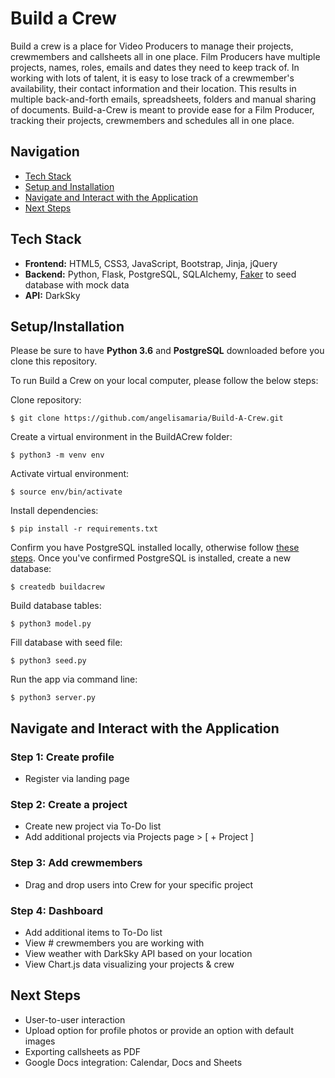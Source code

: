 # Build a Crew

Build a crew is a place for Video Producers to manage their projects, crewmembers and callsheets all in one place. Film Producers have multiple projects, names, roles, emails and dates they need to keep track of. In working with lots of talent, it is easy to lose track of a crewmember's availability, their contact information and their location. This results in multiple back-and-forth emails, spreadsheets, folders and manual sharing of documents. Build-a-Crew is meant to provide ease for a Film Producer, tracking their projects, crewmembers and schedules all in one place. 


## Navigation

* [Tech Stack](#tech-stack)
* [Setup and Installation](#setup)
* [Navigate and Interact with the Application](#usage)
* [Next Steps](#next)

## <a name="tech-stack"></a>Tech Stack

* __Frontend:__ HTML5, CSS3, JavaScript, Bootstrap, Jinja, jQuery
* __Backend:__ Python, Flask, PostgreSQL, SQLAlchemy, [Faker](https://faker.readthedocs.io/en/master/) to seed database with mock data
* __API:__ DarkSky


## <a name="installation"></a>Setup/Installation

Please be sure to have __Python 3.6__ and __PostgreSQL__ downloaded before you clone this repository.

To run Build a Crew on your local computer, please follow the below steps:

Clone repository:
```
$ git clone https://github.com/angelisamaria/Build-A-Crew.git
```
Create a virtual environment in the BuildACrew folder:
```
$ python3 -m venv env
```
Activate virtual environment:
```
$ source env/bin/activate
```
Install dependencies:
```
$ pip install -r requirements.txt
```
Confirm you have PostgreSQL installed locally, otherwise follow [these steps](https://www.postgresql.org/download/). Once you've confirmed PostgreSQL is installed, create a new database:
```
$ createdb buildacrew
```
Build database tables:
```
$ python3 model.py
```
Fill database with seed file:
```
$ python3 seed.py
```
Run the app via command line:
```
$ python3 server.py
```
## <a name="usage"></a> Navigate and Interact with the Application

### Step 1: Create profile
* Register via landing page

### Step 2: Create a project
* Create new project via To-Do list
* Add additional projects via Projects page > [ + Project ]

### Step 3: Add crewmembers
* Drag and drop users into Crew for your specific project

### Step 4: Dashboard
* Add additional items to To-Do list
* View # crewmembers you are working with
* View weather with DarkSky API based on your location
* View Chart.js data visualizing your projects & crew

## <a name="next"></a> Next Steps
* User-to-user interaction
* Upload option for profile photos or provide an option with default images
* Exporting callsheets as PDF
* Google Docs integration: Calendar, Docs and Sheets